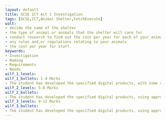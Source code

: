 ```yaml
---
layout: default
title: GCSE ICT Act 1 Investigation
tags: [GCSE,ICT,Animal Shelter,FetchExecute]
walt:
- decide the name of the shelter
- the type of animal or animals that the shelter will care for
- conduct research to find out the cost per year for each of your animals for food, medical requirements e.g. vaccinations, other requirements e.g. bedding
- any rules and,or regulations relating to your animals
- the cost per year for staff.
keywords:
- Investigation
- Naming
- Requirements
- Needs
wilf_1_levels: 
wilf_1_bullets: 1-4 Marks
- The student has developed the specified digital products, with some use of appropriate content. They have carried out a limited review of their work but with few modifications. 
wilf_2_levels: 5-8 Marks
wilf_2_bullets:
- The student has developed the specified digital products, using appropriate content and features. They have reviewed their work and made modifications some of which are effective. 
wilf_3_levels: 9-12 Marks
wilf_3_bullets:
- The student has developed the specified digital products, using appropriate content and features effectively. They have reviewed and modified their work throughout its development, using feedback from others to improve the outcomes.
---
```


